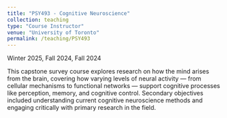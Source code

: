 ```yaml
---
title: "PSY493 - Cognitive Neuroscience"
collection: teaching
type: "Course Instructor"
venue: "University of Toronto"
permalink: /teaching/PSY493
---
```


Winter 2025, Fall 2024, Fall 2024

This capstone survey course explores research on how the mind arises from the brain, covering how varying levels of neural activity — from cellular mechanisms to functional networks — support cognitive processes like perception, memory, and cognitive control. Secondary objectives included understanding current cognitive neuroscience methods and engaging critically with primary research in the field. 
